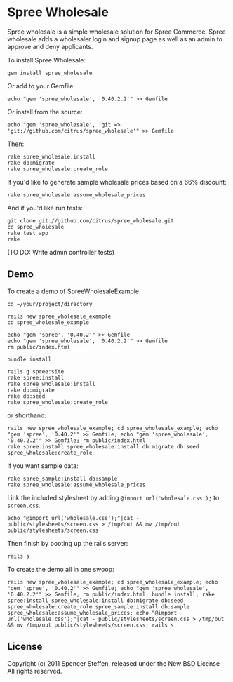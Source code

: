 Spree Wholesale
===============

Spree wholesale is a simple wholesale solution for Spree Commerce. Spree wholesale adds a wholesaler login and signup page as well as an admin to approve and deny applicants.

To install Spree Wholesale:
    
    gem install spree_wholesale
    
Or add to your Gemfile:
    
    echo "gem 'spree_wholesale', '0.40.2.2'" >> Gemfile

Or install from the source:
    
    echo "gem 'spree_wholesale', :git => 'git://github.com/citrus/spree_wholesale'" >> Gemfile

Then:

    rake spree_wholesale:install
    rake db:migrate
    rake spree_wholesale:create_role
    
      
If you'd like to generate sample wholesale prices based on a 66% discount:

    rake spree_wholesale:assume_wholesale_prices


And if you'd like run tests:
    
    git clone git://github.com/citrus/spree_wholesale.git
    cd spree_wholesale
    rake test_app
    rake

(TO DO: Write admin controller tests)


Demo
----

To create a demo of SpreeWholesaleExample

    cd ~/your/project/directory
    
    rails new spree_wholesale_example
    cd spree_wholesale_example
    
    echo "gem 'spree', '0.40.2'" >> Gemfile
    echo "gem 'spree_wholesale', '0.40.2.2'" >> Gemfile
    rm public/index.html
    
    bundle install
    
    rails g spree:site
    rake spree:install
    rake spree_wholesale:install
    rake db:migrate
    rake db:seed
    rake spree_wholesale:create_role
    
or shorthand:
    
    rails new spree_wholesale_example; cd spree_wholesale_example; echo "gem 'spree', '0.40.2'" >> Gemfile; echo "gem 'spree_wholesale', '0.40.2.2'" >> Gemfile; rm public/index.html
    rake spree:install spree_wholesale:install db:migrate db:seed spree_wholesale:create_role
  
If you want sample data:

    rake spree_sample:install db:sample 
    rake spree_wholesale:assume_wholesale_prices



Link the included stylesheet by adding `@import url('wholesale.css');` to `screen.css`.

    echo "@import url('wholesale.css');"|cat - public/stylesheets/screen.css > /tmp/out && mv /tmp/out public/stylesheets/screen.css
    

    
Then finish by booting up the rails server:

    rails s



To create the demo all in one swoop:
  
    rails new spree_wholesale_example; cd spree_wholesale_example; echo "gem 'spree', '0.40.2'" >> Gemfile; echo "gem 'spree_wholesale', '0.40.2.2'" >> Gemfile; rm public/index.html; bundle install; rake spree:install spree_wholesale:install db:migrate db:seed spree_wholesale:create_role spree_sample:install db:sample spree_wholesale:assume_wholesale_prices; echo "@import url('wholesale.css');"|cat - public/stylesheets/screen.css > /tmp/out && mv /tmp/out public/stylesheets/screen.css; rails s
    


    

License
-------

Copyright (c) 2011 Spencer Steffen, released under the New BSD License All rights reserved.
